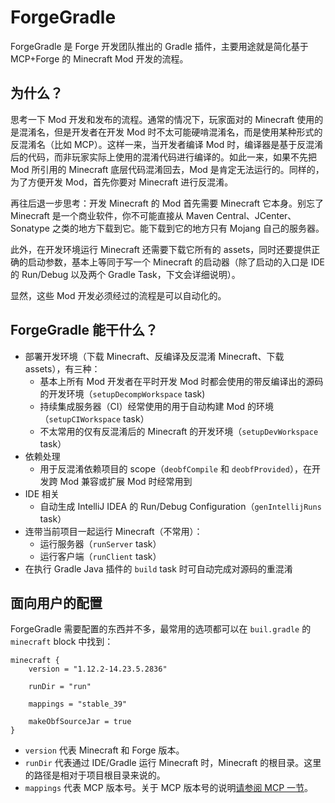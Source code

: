 # ForgeGradle

ForgeGradle 是 Forge 开发团队推出的 Gradle 插件，主要用途就是简化基于 MCP+Forge 的 Minecraft Mod 开发的流程。

## 为什么？

思考一下 Mod 开发和发布的流程。通常的情况下，玩家面对的 Minecraft 使用的是混淆名，但是开发者在开发 Mod 时不太可能硬啃混淆名，而是使用某种形式的反混淆名（比如 MCP）。这样一来，当开发者编译 Mod 时，编译器是基于反混淆后的代码，而非玩家实际上使用的混淆代码进行编译的。如此一来，如果不先把 Mod 所引用的 Minecraft 底层代码混淆回去，Mod 是肯定无法运行的。同样的，为了方便开发 Mod，首先你要对 Minecraft 进行反混淆。

再往后退一步思考：开发 Minecraft 的 Mod 首先需要 Minecraft 它本身。别忘了 Minecraft 是一个商业软件，你不可能直接从 Maven Central、JCenter、Sonatype 之类的地方下载到它。能下载到它的地方只有 Mojang 自己的服务器。

此外，在开发环境运行 Minecraft 还需要下载它所有的 assets，同时还要提供正确的启动参数，基本上等同于写一个 Minecraft 的启动器（除了启动的入口是 IDE 的 Run/Debug 以及两个 Gradle Task，下文会详细说明）。

显然，这些 Mod 开发必须经过的流程是可以自动化的。

## ForgeGradle 能干什么？

  - 部署开发环境（下载 Minecraft、反编译及反混淆 Minecraft、下载 assets），有三种：
    - 基本上所有 Mod 开发者在平时开发 Mod 时都会使用的带反编译出的源码的开发环境（`setupDecompWorkspace` task)
    - 持续集成服务器（CI）经常使用的用于自动构建 Mod 的环境（`setupCIWorkspace` task）
    - 不太常用的仅有反混淆后的 Minecraft 的开发环境（`setupDevWorkspace` task）
  - 依赖处理
    - 用于反混淆依赖项目的 scope（`deobfCompile` 和 `deobfProvided`），在开发跨 Mod 兼容或扩展 Mod 时经常用到
  - IDE 相关
    - 自动生成 IntelliJ IDEA 的 Run/Debug Configuration（`genIntellijRuns` task）
  - 连带当前项目一起运行 Minecraft（不常用）：
    - 运行服务器（`runServer` task）
    - 运行客户端（`runClient` task）
  - 在执行 Gradle Java 插件的 `build` task 时可自动完成对源码的重混淆

## 面向用户的配置

ForgeGradle 需要配置的东西并不多，最常用的选项都可以在 `buil.gradle` 的 `minecraft` block 中找到：

```
minecraft {
    version = "1.12.2-14.23.5.2836"

    runDir = "run"

    mappings = "stable_39"

    makeObfSourceJar = true
}
```

  - `version` 代表 Minecraft 和 Forge 版本。
  - `runDir` 代表通过 IDE/Gradle 运行 Minecraft 时，Minecraft 的根目录。这里的路径是相对于项目根目录来说的。
  - `mappings` 代表 MCP 版本号。关于 MCP 版本号的说明[请参阅 MCP 一节](mcp.md#)。
